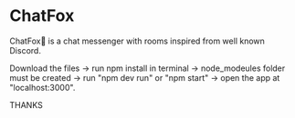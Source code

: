 # ChatFox
ChatFox🦊  is a chat messenger with rooms inspired from well known Discord.

Download the files -> run npm install in terminal -> node_modeules folder must be created -> run "npm dev run" or "npm start" -> open the app at "localhost:3000".

THANKS
